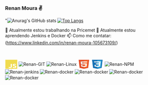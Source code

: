 ### Renan Moura ✌️
"![Anurag's GitHub stats](https://github-readme-stats.vercel.app/api?username=jrenanmoura&show_icons=true&theme=dark)
[![Top Langs](https://github-readme-stats.vercel.app/api/top-langs/?username=jrenanmoura&hide_progress=true&show_icons=true&theme=dark)](https://github.com/jrenanmoura/github-readme-stats)

🔭 Atualmente estou trabalhando na Pricemet
🌱 Atualmente estou aprendendo Jenkins e Docker
📫 Como me contatar: (https://www.linkedin.com/in/renan-moura-105673109/)
##

<div style="display: inline_block"><br>
  <img align="center" alt="Renan-Js" height="30" width="40" src="https://raw.githubusercontent.com/devicons/devicon/master/icons/javascript/javascript-plain.svg">
  <img align="center" alt="Renan-GIT" height="30" width="40"  
<img src="https://cdn.jsdelivr.net/gh/devicons/devicon/icons/git/git-original.svg" />          
  <img align="center" alt="Renan-Linux" height="30" width="40" 
   <img src="https://cdn.jsdelivr.net/gh/devicons/devicon/icons/linux/linux-original.svg" />          
  <img align="center" alt="Rafa-HTML" height="30" width="40" src="https://raw.githubusercontent.com/devicons/devicon/master/icons/html5/html5-original.svg">
  <img align="center" alt="Rafa-CSS" height="30" width="40" src="https://raw.githubusercontent.com/devicons/devicon/master/icons/css3/css3-original.svg">
  <img align="center" alt="Renan-NPM" height="30" width="40" 
   <img src="https://cdn.jsdelivr.net/gh/devicons/devicon/icons/npm/npm-original-wordmark.svg" />
  <img align="center" alt="Renan-jenkins" height="30" width="40" 
 <img src="https://cdn.jsdelivr.net/gh/devicons/devicon/icons/jenkins/jenkins-original.svg" />
  <img align="center" alt="Renan-docker" height="30" width="40" 
            <img src="https://cdn.jsdelivr.net/gh/devicons/devicon/icons/docker/docker-original.svg" />
  <img align="center" alt="Renan-docker" height="30" width="40"
            <img src="https://cdn.jsdelivr.net/gh/devicons/devicon/icons/gitlab/gitlab-original.svg" />
    <img align="center" alt="Renan-docker" height="30" width="40"
            <img src="https://cdn.jsdelivr.net/gh/devicons/devicon/icons/jira/jira-original.svg" />
  <img align="center" alt="Renan-docker" height="30" width="40"
            <img src="https://cdn.jsdelivr.net/gh/devicons/devicon/icons/postgresql/postgresql-original.svg" />
          
          
          
          
          
</div>
  
  ##
